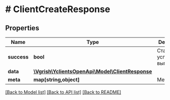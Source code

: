 # # ClientCreateResponse

## Properties

Name | Type | Description | Notes
------------ | ------------- | ------------- | -------------
**success** | **bool** | Статус успешности выполнения |
**data** | [**\Vgrish\YclientsOpenApi\Model\ClientResponse**](ClientResponse.md) |  |
**meta** | **map[string,object]** | Метаданные | [optional]

[[Back to Model list]](../../README.md#models) [[Back to API list]](../../README.md#endpoints) [[Back to README]](../../README.md)
